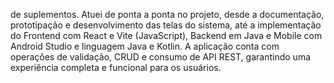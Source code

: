 de suplementos. Atuei de ponta a ponta no projeto, desde a documentação, prototipação e desenvolvimento das telas do sistema, até a implementação do Frontend com React e Vite (JavaScript), Backend em Java e Mobile com Android Studio e linguagem Java e Kotlin. A aplicação conta com operações de validação, CRUD e consumo de API REST, garantindo uma experiência completa e funcional para os usuários.
